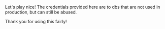 Let's play nice! The credentials provided here are to dbs that are not used in production, but can still be abused. 

Thank you for using this fairly! 